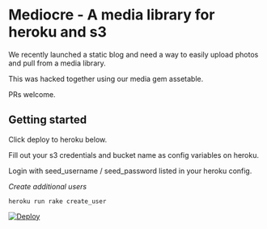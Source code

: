 # Mediocre - A media library for heroku and s3

We recently launched a static blog and need a way to easily upload photos and pull from a media library.

This was hacked together using our media gem assetable.

PRs welcome.

## Getting started

Click deploy to heroku below.

Fill out your s3 credentials and bucket name as config variables on heroku.

Login with seed_username / seed_password listed in your heroku config.


*Create additional users*

`heroku run rake create_user`

[![Deploy](https://www.herokucdn.com/deploy/button.png)](https://heroku.com/deploy?template=https://github.com/j-mcnally/mediocre)